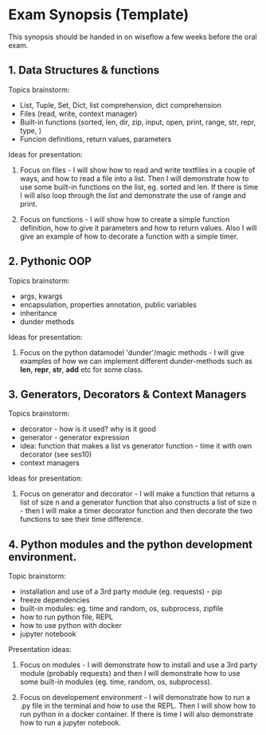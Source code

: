 # Exam Synopsis (Template)

This synopsis should be handed in on wiseflow a few weeks before the oral exam. 

## 1. Data Structures & functions

Topics brainstorm:
- List, Tuple, Set, Dict, list comprehension, dict comprehension
- Files (read, write, context manager)
- Built-in functions (sorted, len, dir, zip, input, open, print, range, str, repr, type, )
- Funcion definitions, return values, parameters

Ideas for presentation:
1) Focus on files - I will show how to read and write textfiles in a couple of ways, and how to read a file into a list. Then I will demonstrate how to use some built-in functions on the list, eg. sorted and len. 
If there is time I will also loop through the list and demonstrate the use of range and print.

2) Focus on functions - I will show how to create a simple function definition, how to give it parameters and how to return values. Also I will give an example of how to decorate a function with a simple timer.

## 2. Pythonic OOP

Topics brainstorm:
- args, kwargs
- encapsulation, properties annotation, public variables
- inheritance
- dunder methods

Ideas for presentation:
1) Focus on the python datamodel 'dunder'/magic methods - I will give examples of how we can implement different dunder-methods such as __len__, __repr__, __str__, __add__ etc for some class.

## 3. Generators, Decorators & Context Managers

Topics brainstorm:
- decorator - how is it used? why is it good
- generator - generator expression
- idea: function that makes a list vs generator function - time it with own decorator (see ses10)
- context managers 

Ideas for presentation:
1) Focus on generator and decorator - I will make a function that returns a list of size n and a generator function that also constructs a list of size n - then I will make a timer decorator function and then decorate
the two functions to see their time difference.

## 4. Python modules and the python development environment. 

Topic brainstorm:
- installation and use of a 3rd party module (eg. requests) - pip
- freeze dependencies
- built-in modules: eg. time and random, os, subprocess, zipfile
- how to run python file, REPL
- how to use python with docker
- jupyter notebook

Presentation ideas:
1) Focus on modules - I will demonstrate how to install and use a 3rd party module (probably requests) and then I will demonstrate how to use some built-in modules (eg. time, random, os, subprocess).

2) Focus on developement environment - I will demonstrate how to run a .py file in the terminal and how to use the REPL. Then I will show how to run python in a docker container. If there is time I will also demonstrate how to run a jupyter notebook.
